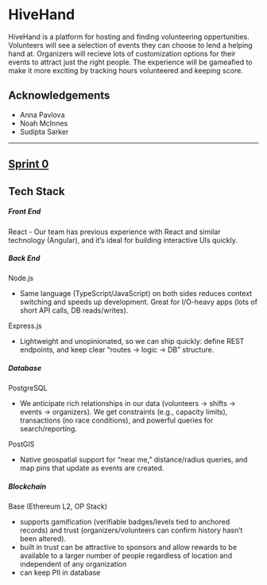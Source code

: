 # HiveHand

HiveHand is a platform for hosting and finding volunteering oppertunities. Volunteers will see a selection of events they can choose to lend a helping hand at. Organizers will recieve lots of customization options for their events to attract just the right people. The experience will be gameafied to make it more exciting by tracking hours volunteered and keeping score.


## Acknowledgements

 - Anna Pavlova
 - Noah McInnes
 - Sudipta Sarker


---
## [Sprint 0](https://github.com/AnnaP464/COMP-4350-Group-8/blob/main/Sprint%200/sprint0.md)
## Tech Stack

##### Front End 
React - Our team has previous experience with React and similar technology (Angular), and it’s ideal for building interactive UIs quickly.
##### Back End
Node.js
- Same language (TypeScript/JavaScript) on both sides reduces context switching and speeds up development. Great for I/O-heavy apps (lots of short API calls, DB reads/writes).

Express.js
- Lightweight and unopinionated, so we can ship quickly: define REST endpoints, and keep clear “routes -> logic ->  DB” structure.
##### Database
PostgreSQL 
- We anticipate rich relationships in our data (volunteers -> shifts -> events -> organizers). We get constraints (e.g., capacity limits), transactions (no race conditions), and powerful queries for search/reporting.

PostGIS 
- Native geospatial support for “near me,” distance/radius queries, and map pins that update as events are created.
##### Blockchain
Base (Ethereum L2, OP Stack) 
- supports gamification (verifiable badges/levels tied to anchored records) and trust (organizers/volunteers can confirm history hasn’t been altered).
- built in trust can be attractive to sponsors and allow rewards to be available to a larger number of people regardless of location and independent of any organization
- can keep PII in database 

